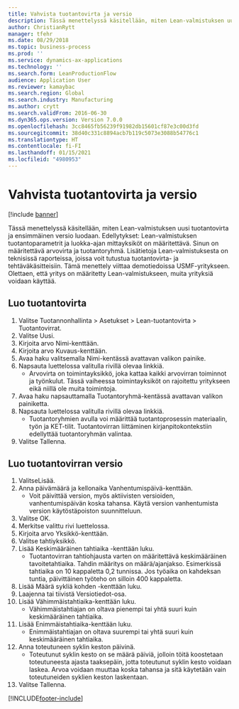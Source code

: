 ```yaml
---
title: Vahvista tuotantovirta ja versio
description: Tässä menettelyssä käsitellään, miten Lean-valmistuksen uusi tuotantovirta ja ensimmäinen versio luodaan.
author: ChristianRytt
manager: tfehr
ms.date: 08/29/2018
ms.topic: business-process
ms.prod: ''
ms.service: dynamics-ax-applications
ms.technology: ''
ms.search.form: LeanProductionFlow
audience: Application User
ms.reviewer: kamaybac
ms.search.region: Global
ms.search.industry: Manufacturing
ms.author: crytt
ms.search.validFrom: 2016-06-30
ms.dyn365.ops.version: Version 7.0.0
ms.openlocfilehash: 3cc8465fb56239f91982db15601cf87e3c00d3fd
ms.sourcegitcommit: 38d40c331c8894acb7b119c5073e3088b54776c1
ms.translationtype: HT
ms.contentlocale: fi-FI
ms.lasthandoff: 01/15/2021
ms.locfileid: "4980953"
---
```

# <a name="validate-a-production-flow-and-version"></a>Vahvista tuotantovirta ja versio

[!include [banner](../../includes/banner.md)]

Tässä menettelyssä käsitellään, miten Lean-valmistuksen uusi tuotantovirta ja ensimmäinen versio luodaan. Edellytykset: Lean-valmistuksen tuotantoparametrit ja luokka-ajan mittayksiköt on määritettävä. Sinun on määritettävä arvovirta ja tuotantoryhmä. Lisätietoja Lean-valmistuksesta on teknisissä raporteissa, joissa voit tutustua tuotantovirta- ja tehtäväkäsitteisiin. Tämä menettely viittaa demotiedoissa USMF-yritykseen. Olettaen, että yritys on määritetty Lean-valmistukseen, muita yrityksiä voidaan käyttää.


## <a name="create-a-production-flow"></a>Luo tuotantovirta
1. Valitse Tuotannonhallinta > Asetukset > Lean-tuotantovirta > Tuotantovirrat.
2. Valitse Uusi.
3. Kirjoita arvo Nimi-kenttään.
4. Kirjoita arvo Kuvaus-kenttään.
5. Avaa haku valitsemalla Nimi-kentässä avattavan valikon painike.
6. Napsauta luettelossa valitulla rivillä olevaa linkkiä.
    * Arvovirta on toimintayksikkö, joka kattaa kaikki arvovirran toiminnot ja työnkulut.   Tässä vaiheessa toimintayksiköt on rajoitettu yritykseen eikä niillä ole muita toimintoja.  
7. Avaa haku napsauttamalla Tuotantoryhmä-kentässä avattavan valikon painiketta.
8. Napsauta luettelossa valitulla rivillä olevaa linkkiä.
    * Tuotantoryhmien avulla voi määrittää tuotantoprosessin materiaalin, työn ja KET-tilit. Tuotantovirran liittäminen kirjanpitokontekstiin edellyttää tuotantoryhmän valintaa.  
9. Valitse Tallenna.

## <a name="create-a-production-flow-version"></a>Luo tuotantovirran versio
1. ValitseLisää.
2. Anna päivämäärä ja kellonaika Vanhentumispäivä-kenttään.
    * Voit päivittää version, myös aktiivisten versioiden, vanhentumispäivän koska tahansa. Käytä version vanhentumista version käytöstäpoiston suunnitteluun.  
3. Valitse OK.
4. Merkitse valittu rivi luettelossa.
5. Kirjoita arvo Yksikkö-kenttään.
6. Valitse tahtiyksikkö.
7. Lisää Keskimääräinen tahtiaika -kenttään luku.
    * Tuotantovirran tahtiohjausta varten on määritettävä keskimääräinen tavoitetahtiaika.   Tahdin määritys on määrä/ajanjakso.  Esimerkissä tahtiaika on 10 kappaletta 0,2 tunnissa. Jos työaika on kahdeksan tuntia, päivittäinen työteho on silloin 400 kappaletta.  
8. Lisää Määrä sykliä kohden -kenttään luku.
9. Laajenna tai tiivistä Versiotiedot-osa.
10. Lisää Vähimmäistahtiaika-kenttään luku.
    * Vähimmäistahtiajan on oltava pienempi tai yhtä suuri kuin keskimääräinen tahtiaika.  
11. Lisää Enimmäistahtiaika-kenttään luku.
    * Enimmäistahtiajan on oltava suurempi tai yhtä suuri kuin keskimääräinen tahtiaika.  
12. Anna toteutuneen syklin keston päivinä.
    * Toteutunut syklin kesto on se määrä päiviä, jolloin töitä koostetaan toteutuneesta ajasta taaksepäin, jotta toteutunut syklin kesto voidaan laskea. Arvoa voidaan muuttaa koska tahansa ja sitä käytetään vain toteutuneiden syklien keston laskentaan.  
13. Valitse Tallenna.



[!INCLUDE[footer-include](../../../includes/footer-banner.md)]